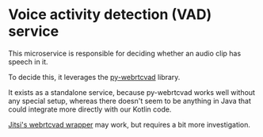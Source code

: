 Voice activity detection (VAD) service
======================================

This microservice is responsible for deciding whether an audio clip has speech in it.

To decide this, it leverages the [py-webrtcvad](https://github.com/wiseman/py-webrtcvad) library.

It exists as a standalone service, because py-webrtcvad works well without any special setup, whereas there doesn't seem to be anything in Java that could integrate more directly with our Kotlin code.

[Jitsi's webrtcvad wrapper](https://github.com/jitsi/jitsi-webrtc-vad-wrapper) may work, but requires a bit more investigation.
